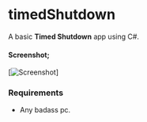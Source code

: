 # timedShutdown
 A basic **Timed Shutdown** app using C#.

#### Screenshot;

[![Screenshot](https://i.hizliresim.com/fkwmg1o.png)]

### Requirements
 - Any badass pc.
